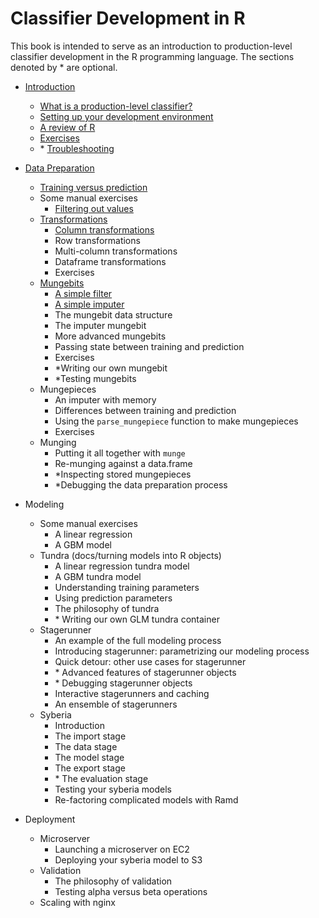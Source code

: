 Classifier Development in R
======

This book is intended to serve as an introduction to production-level classifier
development in the R programming language. The sections denoted by \* are optional.

* [Introduction](docs/introduction/what_is_a_production_level_classifier.md)
  - [What is a production-level classifier?](docs/introduction/what_is_a_production_level_classifier.md)
  - [Setting up your development environment](docs/introduction/setting_up_your_development_environment.md)
  - [A review of R](docs/introduction/review_of_R.md)
  - [Exercises](docs/introduction/review_quiz.md)
  - \* [Troubleshooting](docs/introduction/troubleshooting.md)

* [Data Preparation](docs/data_preparation/index.md)
  - [Training versus prediction](docs/data_preparation/training_versus_prediction.md)
  - Some manual exercises
     - [Filtering out values](docs/data_preparation/filtering_out_values.md)
  - [Transformations](docs/data_preparation/transformations.md)
     - [Column transformations](docs/data_preparation/column_transformations.md)
     - Row transformations
     - Multi-column transformations
     - Dataframe transformations
     - Exercises 
  - [Mungebits](docs/data_preparation/mungebits.md)
    - [A simple filter](docs/data_preparation/simple_filter.md)
    - [A simple imputer](docs/data_preparation/simple_imputer.md)
    - The mungebit data structure
    - The imputer mungebit
    - More advanced mungebits
    - Passing state between training and prediction
    - Exercises 
    - \*Writing our own mungebit
    - \*Testing mungebits
  - Mungepieces
    - An imputer with memory
    - Differences between training and prediction
    - Using the `parse_mungepiece` function to make mungepieces
    - Exercises
  - Munging
    - Putting it all together with `munge`
    - Re-munging against a data.frame
    - \*Inspecting stored mungepieces
    - \*Debugging the data preparation process

* Modeling
  - Some manual exercises
    - A linear regression
    - A GBM model
  - Tundra (docs/turning models into R objects)
    - A linear regression tundra model
    - A GBM tundra model
    - Understanding training parameters
    - Using prediction parameters
    - The philosophy of tundra
    - \* Writing our own GLM tundra container
  - Stagerunner
    - An example of the full modeling process
    - Introducing stagerunner: parametrizing our modeling process
    - Quick detour: other use cases for stagerunner
    - \* Advanced features of stagerunner objects
    - \* Debugging stagerunner objects
    - Interactive stagerunners and caching
    - An ensemble of stagerunners
  - Syberia
    - Introduction
    - The import stage
    - The data stage
    - The model stage
    - The export stage
    - \* The evaluation stage
    - Testing your syberia models
    - Re-factoring complicated models with Ramd

* Deployment
  - Microserver
    - Launching a microserver on EC2
    - Deploying your syberia model to S3
  - Validation
    - The philosophy of validation
    - Testing alpha versus beta operations
  - Scaling with nginx

